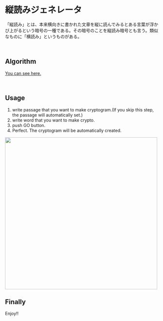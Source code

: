 # 縦読みジェネレータ

「縦読み」とは、本来横向きに書かれた文章を縦に読んでみるとある言葉が浮かび上がるという暗号の一種である。その暗号のことを縦読み暗号とも言う。類似なものに「横読み」というものがある。

<br>

## Algorithm

<a href="./VerticalCryptogramGenerator/VerticalCryptogramGenerator.swift">You can see here.</a>

<br>

## Usage

1. write passage that you want to make cryptogram.(If you skip this step, the passage will automatically set.)
2. write word that you want to make crypto.
3. push GO button.
4. Perfect. The cryptogram will be automatically created.


<img src="./production.gif" width=500>

<br>

## Finally

Enjoy!!
